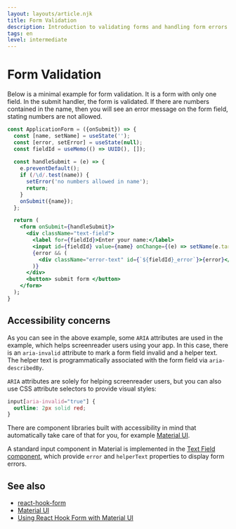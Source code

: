 ```yaml
---
layout: layouts/article.njk
title: Form Validation
description: Introduction to validating forms and handling form errors
tags: en
level: intermediate
---
```


# Form Validation

Below is a minimal example for form validation. It is a form with only one field. 
In the submit handler, the form is validated. If there are numbers contained in the name, then you will see an error message on the form field, stating numbers are not allowed.

```jsx
const ApplicationForm = ({onSubmit}) => {
  const [name, setName] = useState('');
  const [error, setError] = useState(null);
  const fieldId = useMemo(() => UUID(), []);
  
  const handleSubmit = (e) => {
    e.preventDefault();
    if (/\d/.test(name)) {
      setError('no numbers allowed in name');
      return;
    }
    onSubmit({name});
  };

  return (
    <form onSubmit={handleSubmit}>
      <div className="text-field">
        <label for={fieldId}>Enter your name:</label>
        <input id={fieldId} value={name} onChange={(e) => setName(e.target.value)} name="name" aria-invalid={error ? 'true' : null} aria-describedby={error? `${fieldId}_error` : null}>
        {error && (
          <div className="error-text" id={`${fieldId}_error`}>{error}</div>
        )}
      </div>
      <button> submit form </button>
    </form>
  );
}
```

## Accessibility concerns

As you can see in the above example, some `ARIA` attributes are used in the example, which helps screenreader users using your app.
In this case, there is an `aria-invalid` attribute to mark a form field invalid and a helper text. The helper text is programmatically associated with the form field via `aria-describedBy`.

`ARIA` attributes are solely for helping screenreader users, but you can also use CSS attribute selectors to provide visual styles:

```css
input[aria-invalid="true"] {
  outline: 2px solid red;
}
```

There are component libraries built with accessibility in mind that automatically take care of that for you, for example [Material UI](https://mui.com).

A standard input component in Material is implemented in the [Text Field component](https://mui.com/material-ui/react-text-field/#main-content), which provide `error` and `helperText` properties to display form errors.

## See also

- [react-hook-form](https://react-hook-form.com)
- [Material UI](https://mui.com)
- [Using React Hook Form with Material UI](https://seanconnolly.dev/react-hook-form-material-ui)
